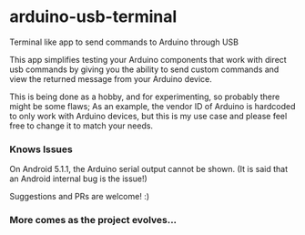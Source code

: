 # arduino-usb-terminal
 Terminal like app to send commands to Arduino through USB
 
 This app simplifies testing your Arduino components that work with direct usb commands by giving you the ability to send custom commands and view the returned message from your Arduino device.
 
 This is being done as a hobby, and for experimenting, so probably there might be some flaws; As an example, the vendor ID of Arduino is hardcoded to only work with Arduino devices, but this is my use case and please feel free to change it to match your needs.
 
 ### Knows Issues
 On Android 5.1.1, the Arduino serial output cannot be shown. (It is said that an Android internal bug is the issue!)
 
 Suggestions and PRs are welcome! :)
 
 ### More comes as the project evolves...